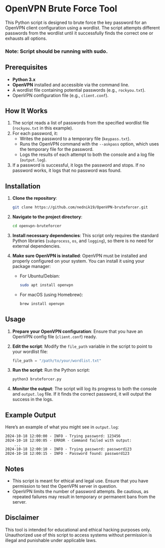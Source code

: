 # OpenVPN Brute Force Tool

This Python script is designed to brute force the key password for an OpenVPN client configuration using a wordlist. The script attempts different passwords from the wordlist until it successfully finds the correct one or exhausts all options.

### Note: Script should be running with sudo.

## Prerequisites

- **Python 3.x**
- **OpenVPN** installed and accessible via the command line.
- A wordlist file containing potential passwords (e.g., `rockyou.txt`).
- OpenVPN configuration file (e.g., `client.conf`).

## How It Works

1. The script reads a list of passwords from the specified wordlist file (`rockyou.txt` in this example).
2. For each password, it:
   - Writes the password to a temporary file (`keypass.txt`).
   - Runs the OpenVPN command with the `--askpass` option, which uses the temporary file for the password.
   - Logs the results of each attempt to both the console and a log file (`output.log`).
3. If a password is successful, it logs the password and stops. If no password works, it logs that no password was found.

## Installation

1. **Clone the repository**:
   ```bash
   git clone https://github.com/nednik19/OpenVPN-bruteforcer.git
   ```

2. **Navigate to the project directory**:
   ```bash
   cd openvpn-bruteforcer
   ```

3. **Install necessary dependencies**:
   This script only requires the standard Python libraries (`subprocess`, `os`, and `logging`), so there is no need for external dependencies.

4. **Make sure OpenVPN is installed**:
   OpenVPN must be installed and properly configured on your system. You can install it using your package manager:
   - For Ubuntu/Debian:
     ```bash
     sudo apt install openvpn
     ```
   - For macOS (using Homebrew):
     ```bash
     brew install openvpn
     ```

## Usage

1. **Prepare your OpenVPN configuration**:
   Ensure that you have an OpenVPN config file (`client.conf`) ready.

2. **Edit the script**:
   Modify the `file_path` variable in the script to point to your wordlist file:
   ```python
   file_path = "/path/to/your/wordlist.txt"
   ```

3. **Run the script**:
   Run the Python script:
   ```bash
   python3 bruteforcer.py
   ```

4. **Monitor the output**:
   The script will log its progress to both the console and `output.log` file. If it finds the correct password, it will output the success in the logs.

## Example Output

Here’s an example of what you might see in `output.log`:
```
2024-10-18 12:00:00 - INFO - Trying password: 123456
2024-10-18 12:00:05 - ERROR - Command failed with output:
    ...
2024-10-18 12:00:10 - INFO - Trying password: password123
2024-10-18 12:00:15 - INFO - Password found: password123
```

## Notes

- This script is meant for ethical and legal use. Ensure that you have permission to test the OpenVPN server in question.
- OpenVPN limits the number of password attempts. Be cautious, as repeated failures may result in temporary or permanent bans from the server.


## Disclaimer

This tool is intended for educational and ethical hacking purposes only. Unauthorized use of this script to access systems without permission is illegal and punishable under applicable laws.

